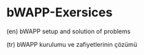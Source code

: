 # bWAPP-Exersices

(en) bWAPP setup and solution of problems

(tr) bWAPP kurulumu ve zafiyetlerinin çözümü 
